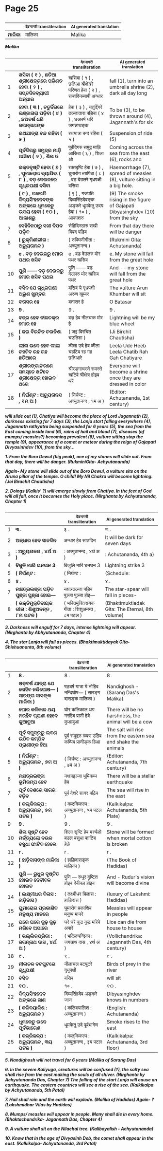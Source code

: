 # Page 25
## 
| | <sub>देवनागरी transliteration</sub> | <sub>AI generated translation</sub> |
| --- | --- | ---|
| **ମାଳିକା** | मालिका | Malika | <!-- Block 1 -->
<!-- Section [1],  -->
<!-- Placeholder for translation. Place text between the underscores(_) and with no leading or trailing spaces. -->
**_Malika_**


## 
| | | <sub>देवनागरी transliteration</sub> | <sub>AI generated translation</sub> |
| --- | --- | --- | ---|
| 1 | **ଖସିବା ( ୧ ) , ଛତିଆ ଶ୍ରୀକ୍ଷେତ୍ରରେ ପରିଣତ ହେବା ( ୨ ) , ସପ୍ତଦିନବ୍ୟାପୀ ଅନ୍ଧାର** | खसिबा ( १ ) , छतिआ श्रीक्षेत्ररे परिणत हेबा ( २ ) , सप्तदिनब्यापी अन्धार | fall (1), turn into an umbrella shrine (2), dark all day long | <!-- Block 2 -->
| 2 | **ହେବା ( ୩ ) , ଚତୁର୍ଦ୍ଦିଗରେ ଲଞ୍ଜାତାରା ପଡ଼ିବା ( ୪ ) , ଛଅବର୍ଷ ଧରି ଜଗନ୍ନାଥଙ୍କ** | हेबा ( ३ ) , चतुर्द्दिगरे ळञ्जातारा पड़िबा ( ४ ) , छअबर्ष धरि जगन्नाथङ्क | To be (3), to be thrown around (4), Jagannath&#39;s for six | <!-- Block 2 -->
| 3 | **ରଥଯାତ୍ରା ବନ୍ଦ ରହିବା ( ୫ )** | रथयात्रा बन्द रहिबा ( ५ ) | Suspension of ride (5) | <!-- Block 2 -->
| 4 | **ପୂର୍ବଦିଗରୁ ସମୁଦ୍ର ମାଡ଼ି ଆସିବା ( ୬ ) , ଶିଳା ଓ** | पूर्बदिगरु समुद्र माड़ि आसिबा ( ६ ) , शिला ओ | Coming across the sea from the east (6), rocks and | <!-- Block 2 -->
| 5 | **ରକ୍ତବୃଷ୍ଟି ହେବା ( ୭ ) , ଘୁମାରୋଗ ବ୍ୟାପିବା ( ୮ ) , ବଡ଼ ଦେଉଳରେ ଗୃଧ୍ରପକ୍ଷୀ ବସିବା** | रक्तबृष्टि हेबा ( ७ ) , घुमारोग ब्यापिबा ( ८ ) , बड़ देउलरे गृध्रपक्षी बसिबा | Haemorrhage (7), spread of measles (8), vulture sitting in a big hole. | <!-- Block 2 -->
| 6 | **( ୯ ) , ଗଜପତି ଦିବ୍ୟସିଂହଦେବଙ୍କ ଅଙ୍କରେ ଧୂମକେତୁ ଉଦୟ ହେବା ( ୧୦ ) , ଆକାଶରୁ** | ( ९ ) , गजपति दिब्यसिंहदेबङ्क अङ्करे धूमकेतु उदय हेबा ( १० ) , आकाशरु | (9) The smoke rising in the figure of Gajapati Dibyasinghdev (10) from the sky | <!-- Block 2 -->
| 7 | **ସେହିଦିନଠାରୁ ସଖୀ ବିପଦ ପଡ଼ିବ** | सेहिदिनठारु सखी बिपद पड़िब | From that day there will be danger | <!-- Block 2 -->
| 8 | **( ରୁକ୍ମିଣୀଗୀତା : ଅଚ୍ୟୁତାନନ୍ଦ )** | ( रुक्मिणीगीता : अच्युतानन्द ) | (Rukmini Gita: Achutananda) | <!-- Block 2 -->
| 9 | **e . ବଡ଼ ଦେଉଳରୁ ମୋର ପଥର ଖସିବ** | e . बड़ देउलरु मोर पथर खसिब | e. My stone will fall from the great hole | <!-- Block 3 -->
| 10 | **ପୁଣି —— ବଡ଼ ଦେଉଳରୁ ମୋର ଖସିବ ପଥର** | पुणि —— बड़ देउलरु मोर खसिब पथर | And -- my stone will fall from the great hole | <!-- Block 4 -->
| 11 | **ବସିବ ଯେ ଗୃଧ୍ରପକ୍ଷୀ ଅରୁଣ ଖୁମ୍ବର** | बसिब ये गृध्रपक्षी अरुण खुम्बर | The vulture Arun Khumbar will sit | <!-- Block 5 -->
| 12 | **ବତାସର ହେ** | बतासर हे | O Batasar | <!-- Block 6 -->
| 13 | **9 .** | 9 . | 9 . | <!-- Block 8 -->
| 14 | **ବଜ୍ର ହେବ ନୀଳଚକ୍ର ମୋର ହେ** | बज्र हेब नीलचक्र मोर हे | Lightning will be my blue wheel | <!-- Block 6 -->
| 15 | **( ଜଇ ବିରଚିତ ଚଉତିଶା )** | ( जइ बिरचित चउतिशा ) | (Ji Birchit Chautisha) | <!-- Block 6 -->
| 16 | **ଲୀଳା ଉଦେ ହେବ ଲୀଳା ଚହଟିବ ରହ ଗହ ଛତିଆରେ** | ळीला उदे हेब ळीला चहटिब रह गह छतिआरे | Leela Ude Heeb Leela Chatib Rah Gah Chatiyare | <!-- Block 6 -->
| 17 | **ଶ୍ରୀରଙ୍ଗାଚରଣେ ସମସ୍ତେ ଖଟିବେ ଶ୍ରୀକ୍ଷେତ୍ର ହୋଇବ ଥରେ** | श्रीरङ्गाचरणे समस्ते खटिबे श्रीक्षेत्र होइब थरे | Everyone will become a shrine once they are dressed in color | <!-- Block 6 -->
| 18 | **( ନିର୍ଘଣ୍ଟ : ଅଚ୍ୟୁତାନନ୍ଦ , ୧ମ ଅ )** | ( निर्घण्ट : अच्युतानन्द , १म अ ) | (Editor: Achutananda, 1st century) | <!-- Block 7 -->
<!-- Section [2,3],  -->
<!-- Section [4],  -->
<!-- Section [5],  -->
<!-- Section [6], [8],  -->
<!-- Section [7],  -->
<!-- Placeholder for translation. Place text between the underscores(_) and with no leading or trailing spaces. -->
**_will slide out (1), Chatiya will become the place of Lord Jagannath (2), darkness existing for 7 days (3), the Lanja start falling everywhere (4), Jagannath rathyatra being suspended for 6 years (5), the sea from the East coming inside land (6), rains of hail and blood (7), diseases (of mumps/ measles?) becoming prevalent (8), vulture sitting stop the temple (9), appearance of a comet or meteor during the reign of Gajapati Divyasinhdev (10), from the sky..._**

**_1. From the Boro Dewul (big peak), one of my stones will slide out. From that day, there will be danger. (RukminiGita- Achyutananda)_**

**_Again- My stone will slide out of the Boro Dewul, a vulture sits on the Aruna pillar of the temple. O child! My Nil Chakra will become lightning. (Joi Birachit Chautisha)_**

**_2. Doings (Kalkis' ?) will emerge slowly from Chatiya. In the feet of God will all fall, once it becomes the Holy place. (Nirghanta by Achyutananda, Chapter 1)_**

## 
| | | <sub>देवनागरी transliteration</sub> | <sub>AI generated translation</sub> |
| --- | --- | --- | ---|
| 1 | **୩ .** | ३ . | ୩ . | <!-- Block 9 -->
| 2 | **ଅନ୍ଧାର ହେବ ସାତଦିନ** | अन्धार हेब सातदिन | It will be dark for seven days | <!-- Block 13 -->
| 3 | **: ଅଚ୍ୟୁତାନନ୍ଦ , ୪ର୍ଥ ଅ )** | : अच्युतानन्द , ४र्थ अ ) | : Achutananda, 4th a) | <!-- Block 17 -->
| 4 | **ବିଜୁଳି ମାରି ଘନଘନ 3** | बिजुलि मारि घनघन 3 | Lightning strike 3 | <!-- Block 13 -->
| 5 | **( ନିର୍ଘଣ୍ଟ :** | ( निर्घण्ट : | (Schedule: | <!-- Block 13 -->
| 6 | **४ .** | ४ . | ४ . | <!-- Block 10 -->
| 7 | **ନକ୍ଷତ୍ରଲଞ୍ଜା ପଡ଼ିବ ପୁଞ୍ଜା ପୁଞ୍ଜା ହୋଇ—** | नक्षत्रळञ्जा पड़िब पुञ्जा पुञ्जा होइ— | The star-spear will fall in pieces- | <!-- Block 16 -->
| 8 | **( ଭକ୍ତିମୁକ୍ତିଦାୟକ ଗୀତା : ଶିଶୁଅନନ୍ତ , ୮ମ ପଟଳ )** | ( भक्तिमुक्तिदायक गीता : शिशुअनन्त , ८म पटल ) | (Bhaktimuktiadak Gita: The Eternal, 8th volume) | <!-- Block 18 -->
<!-- Section [9], [13], [17],  -->
<!-- Section [10], [16],  -->
<!-- Section [18],  -->
<!-- Placeholder for translation. Place text between the underscores(_) and with no leading or trailing spaces. -->
**_3. Darkness will engulf for 7 days, intense lightning will appear. (Nirghanta by Abhyutananda, Chapter 4)_**

**_4. The star Lanja will fall as pieces. (Bhaktimuktidayak Gita- Shishuananta, 8th volume)_**


## 
| | | <sub>देवनागरी transliteration</sub> | <sub>AI generated translation</sub> |
| --- | --- | --- | ---|
| 1 | **8 .** | 8 . | 8 . | <!-- Block 11 -->
| 2 | **ଷଡ଼ବର୍ଷ ଯାତ୍ରା ଯେ ନୋହିବ ନନ୍ଦିଘୋଷ— ( ସାରଙ୍ଗ ଦାସଙ୍କ ମାଳିକା )** | षड़बर्ष यात्रा ये नोहिब नन्दिघोष— ( सारङ्ग दासङ्क मालिका ) | Nandighosh - (Sarang Das&#39;s Malika) | <!-- Block 19 -->
| 3 | **ଘୋର କଳିକାଳ ଥୟ ନରହିବ ପ୍ରାଣୀ ହେବେ କୁଆବୁଆ** | घोर कलिकाल थय नरहिब प्राणी हेबे कुआबुआ | There will be no harshness, the animal will be a cow | <!-- Block 19 -->
| 4 | **ପୂର୍ବ ସମୁଦ୍ରରୁ ଲବଣ ଉଠିବ କମ୍ପିବ ପ୍ରାଣୀଙ୍କ ହିଆ** | पूर्ब समुद्ररु ळबण उठिब कम्पिब प्राणीङ्क हिआ | The salt will rise from the eastern sea and shake the animals | <!-- Block 19 -->
| 5 | **( ନିର୍ଘଣ୍ଟ : ଅଚ୍ୟୁତାନନ୍ଦ , ୭ମ ଅ )** | ( निर्घण्ट : अच्युतानन्द , ७म अ ) | (Editor: Achutananda, 7th century) | <!-- Block 24 -->
| 6 | **ନକ୍ଷତ୍ରଇଞ୍ଜା ଭୂମିକମ୍ପ ହେବ** | नक्षत्रइञ्जा भूमिकम्प हेब | There will be a stellar earthquake | <!-- Block 24 -->
| 7 | **ପୂର୍ବ ଦେଶରେ ସାଗର ବଢ଼ିବ** | पूर्ब देशरे सागर बढ़िब | The sea will rise in the east | <!-- Block 24 -->
| 8 | **( କଲ୍‌କିକଳ୍ପ : ଅଚ୍ୟୁତାନନ୍ଦ , ୫ମ ପଟଳ )** | ( कळ्‌किकल्प : अच्युतानन्द , ५म पटल ) | (Kalkikalpa: Achutananda, 5th Plate) | <!-- Block 25 -->
| 9 | **9 .** | 9 . | 9 . | <!-- Block 20 -->
| 10 | **ଶିଳା ସୃଷ୍ଟି ହେବ ମର୍ତ୍ତ୍ୟଲୋ ବଉଳ ବସୁଧା ଫାଟିବ ହେଲେ** | शिला सृष्टि हेब मर्त्त्यळो बउल बसुधा फाटिब हेळे | Stone will be formed when mortal cotton is broken | <!-- Block 21 -->
| 11 | **r .** | r . | r . | <!-- Block 12 -->
| 12 | **( ହାଡ଼ିଦାସଙ୍କ ମାଳିକା )** | ( हाड़िदासङ्क मालिका ) | (The Book of Hadidas) | <!-- Block 21 -->
| 13 | **ପୁଣି — ରୁଧୁର ଦୃଷ୍ଟିତ ହୋଇବ ଦେବୀବଳ ହୋଇବ** | पुणि — रुधुर दृष्टित होइब देबीबल होइब | And - Rudur&#39;s vision will become divine | <!-- Block 21 -->
| 14 | **( ଲକ୍ଷ୍ମୀଧର ବିଳାସ : ହାଡ଼ିଦାସ )** | ( ळक्ष्मीधर बिलास : हाड़िदास ) | (luxury of Lakshmi: Hadidas) | <!-- Block 21 -->
| 15 | **ଘୁମାରୋଗ ପ୍ରକାଶିବ ମନୁଷ୍ୟ ମାନରେ** | घुमारोग प्रकाशिब मनुष्य मानरे | Measles will appear in people | <!-- Block 21 -->
| 16 | **ଘରେ ଘରେ କୁଢ଼ କୁଢ଼ ମରିବେ ଅପାରେ** | घरे घरे कुढ़ कुढ़ मरिबे अपारे | Lice can die from house to house | <!-- Block 22 -->
| 17 | **( ଭଲ୍ଲିଚନ୍ଦ୍ରିକା : ଜଗନ୍ନାଥ ଦାସ , ୪ର୍ଥ ଅ )** | ( भळ्ळिचन्द्रिका : जगन्नाथ दास , ४र्थ अ ) | (Vollichandrika: Jagannath Das, 4th century) | <!-- Block 26 -->
| 18 | **୯ .** | ९ . | ୯ . | <!-- Block 14 -->
| 19 | **ନୀଳାଚଳ ବଟପୁଟରେ ଗୃଧୁପକ୍ଷୀ** | नीलाचल बटपुटरे गृधुपक्षी | Birds of prey in the river | <!-- Block 23 -->
| 20 | **ବସିବ** | बसिब | will sit | <!-- Block 26 -->
| 21 | **୧୦ .** | १० . | ୧୦ . | <!-- Block 15 -->
| 22 | **ଦିବ୍ୟସିଂହଦେବ ଅଙ୍କରେ ଜାଣ** | दिब्यसिंहदेब अङ्करे जाण | Dibyasinghdev knows in numbers | <!-- Block 23 -->
| 23 | **( କଳିବୟାଳିଶ : ଅଚ୍ୟୁତାନନ୍ଦ )** | ( कलिबयालिश : अच्युतानन्द ) | (English: Achutananda) | <!-- Block 26 -->
| 24 | **ଧୂମକେତୁ ଉଦେ ପୂର୍ବଭାଗେଣ** | धूमकेतु उदे पूर्बभागेण | Smoke rises to the east | <!-- Block 26 -->
| 25 | **( କଳ୍‌କିକଳ୍ପ : ଅଚ୍ୟୁତାନନ୍ଦ , ୩ୟ ପଟଳ )** | ( कल्‌किकल्प : अच्युतानन्द , ३य पटल ) | (Kalkikalpa: Achutananda, 3rd floor) | <!-- Block 26 -->
<!-- Section [11], [19],  -->
<!-- Section [24],  -->
<!-- Section [25],  -->
<!-- Section [20,12], [21],  -->
<!-- Section [22],  -->
<!-- Section [26], [14,15], [23],  -->
<!-- Placeholder for translation. Place text between the underscores(_) and with no leading or trailing spaces. -->
**_5. Nandighosh will not travel for 6 years (Malika of Sarang Das)_**

**_6. In the severe Kaliyuga, creatures will be confused (?), the salty sea shall rise from the east making the souls of all shiver. (Nirghanta by Achyutananda Das, Chapter 7) The falling of the start Lanja will cause an earthquake. The eastern countries will see a rise of the sea. (Kalkikalpa by Achyutananda, 5th Patal)_**

**_7. Hail shall rain and the earth will explode. (Malika of Hadidas) Again- ? (Lakshmidhar Vilas by Hadidas)_**

**_8. Mumps/ measles will appear in people. Many shall die in every home. (Bhaktachandrika- Jagannath Das, Chapter 4)_**

**_9. A vulture shall sit on the Nilachal tree. (Kalibayalish - Achyutananda)_**

**_10. Know that in the age of Divyasinh Deb, the comet shall appear in the east. (Kalkikalpa- Achyutananda, 3rd Patal)_**



